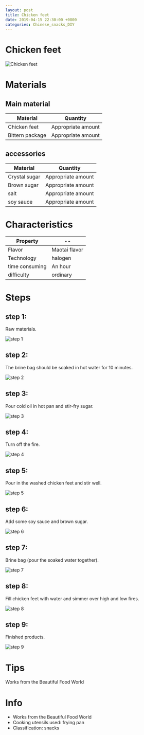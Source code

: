 ```yaml
---
layout: post
title: Chicken feet
date: 2019-04-15 22:30:00 +0800
categories: Chinese_snacks_DIY
---
```


# Chicken feet

![Chicken feet]({{site.baseurl}}/img/439566/439566.jpg)

# Materials


## Main material

Material|Quantity
--|--
Chicken feet|Appropriate amount
Bittern package|Appropriate amount

## accessories

Material|Quantity
--|--
Crystal sugar|Appropriate amount
Brown sugar|Appropriate amount
salt|Appropriate amount
soy sauce|Appropriate amount

# Characteristics

Property|--
--|--
Flavor|Maotai flavor
Technology|halogen
time consuming|An hour
difficulty|ordinary

# Steps

## step 1:

Raw materials.

![step 1]({{site.baseurl}}/img/439566/1.jpg)

## step 2:

The brine bag should be soaked in hot water for 10 minutes.

![step 2]({{site.baseurl}}/img/439566/2.jpg)

## step 3:

Pour cold oil in hot pan and stir-fry sugar.

![step 3]({{site.baseurl}}/img/439566/3.jpg)

## step 4:

Turn off the fire.

![step 4]({{site.baseurl}}/img/439566/4.jpg)

## step 5:

Pour in the washed chicken feet and stir well.

![step 5]({{site.baseurl}}/img/439566/5.jpg)

## step 6:

Add some soy sauce and brown sugar.

![step 6]({{site.baseurl}}/img/439566/6.jpg)

## step 7:

Brine bag (pour the soaked water together).

![step 7]({{site.baseurl}}/img/439566/7.jpg)

## step 8:

Fill chicken feet with water and simmer over high and low fires.

![step 8]({{site.baseurl}}/img/439566/8.jpg)

## step 9:

Finished products.

![step 9]({{site.baseurl}}/img/439566/9.jpg)

# Tips

Works from the Beautiful Food World

# Info

- Works from the Beautiful Food World
- Cooking utensils used: frying pan
- Classification: snacks